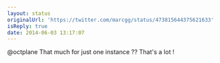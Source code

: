 ```yaml
---
layout: status
originalUrl: 'https://twitter.com/marcgg/status/473815644375621633'
isReply: true
date: 2014-06-03 13:17:07
---
```


@octplane That much for just one instance ?? That's a lot !
